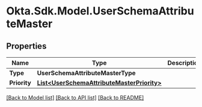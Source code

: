 # Okta.Sdk.Model.UserSchemaAttributeMaster
## Properties

Name | Type | Description | Notes
------------ | ------------- | ------------- | -------------
**Type** | **UserSchemaAttributeMasterType** |  | [optional] 
**Priority** | [**List&lt;UserSchemaAttributeMasterPriority&gt;**](UserSchemaAttributeMasterPriority.md) |  | [optional] 

[[Back to Model list]](../README.md#documentation-for-models) [[Back to API list]](../README.md#documentation-for-api-endpoints) [[Back to README]](../README.md)

